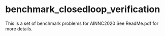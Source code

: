 # benchmark_closedloop_verification
This is a set of benchmark problems for AINNC2020
See ReadMe.pdf for more details.
